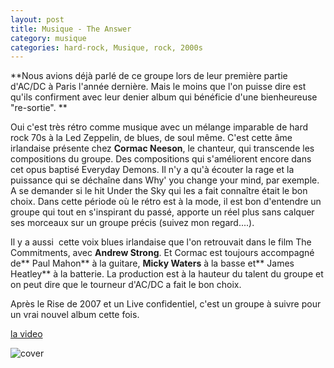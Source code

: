 ```yaml
---
layout: post
title: Musique - The Answer
category: musique
categories: hard-rock, Musique, rock, 2000s
---
```

**Nous avions déjà parlé de ce groupe lors de leur première partie d'AC/DC à Paris l'année dernière. Mais le moins que l'on puisse dire est qu'ils confirment avec leur denier album qui bénéficie d'une bienheureuse "re-sortie". **

Oui c'est très rétro comme musique avec un mélange imparable de hard rock 70s à la Led Zeppelin, de blues, de soul même. C'est cette âme irlandaise présente chez **Cormac Neeson**, le chanteur, qui transcende les compositions du groupe. Des compositions qui s'améliorent encore dans cet opus baptisé Everyday Demons. Il n'y a qu'à écouter la rage et la puissance qui se déchaîne dans Why' you change your mind, par exemple. A se demander si le hit Under the Sky qui les a fait connaître était le bon choix. Dans cette période où le rétro est à la mode, il est bon d'entendre un groupe qui tout en s'inspirant du passé, apporte un réel plus sans calquer ses morceaux sur un groupe précis (suivez mon regard....).

Il y a aussi  cette voix blues irlandaise que l'on retrouvait dans le film The Commitments, avec **Andrew Strong**. Et Cormac est toujours accompagné de** Paul Mahon** à la guitare, **Micky Waters** à la basse et** James Heatley** à la batterie. La production est à la hauteur du talent du groupe et on peut dire que le tourneur d'AC/DC a fait le bon choix.

Après le Rise de 2007 et un Live confidentiel, c'est un groupe à suivre pour un vrai nouvel album cette fois.

[la video](https://www.youtube.com/watch?v=JL3gIO624X8)

![cover](http://cheziceman.files.wordpress.com/2014/11/the-answer.jpg)

